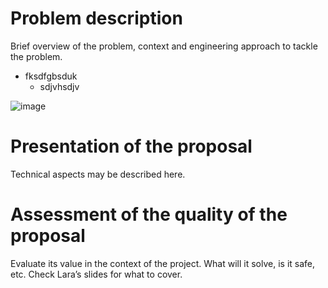 # Problem description

Brief overview of the problem, context and engineering approach to tackle the problem.
- fksdfgbsduk
  - sdjvhsdjv

![image](2025-BenyLIGHTS/proposal/ruralelec.png)

# Presentation of the proposal

Technical aspects may be described here.

# Assessment of the quality of the proposal

Evaluate its value in the context of the project. What will it solve, is it safe, etc. Check Lara’s slides for what to cover.


